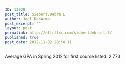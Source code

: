 ```yaml
---
ID: 13028
post_title: Siebert,Debra L
author: Joel DesArmo
post_excerpt: ""
layout: post
permalink: http://effrtlss.com/siebertdebra-l-3/
published: true
post_date: 2012-11-02 20:54:11
---
```

<p>Average GPA in Spring 2012 for first course listed: 2.773</p>